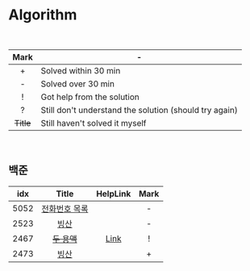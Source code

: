 # Algorithm

<br>

|    Mark   | -                                                      |
|    :--:   | ------------------------------------------------------ |
|     +     | Solved within 30 min                                   |
|     -     | Solved over 30 min                                     |
|     !     | Got help from the solution                             |
|     ?     | Still don't understand the solution (should try again) |
| ~~Title~~ | Still haven't solved it myself                         |

<br>

## 백준

| idx | Title   | HelpLink | Mark |
| :-: | :-------: | :--------: | :--: |
| 5052 | [전화번호 목록](https://www.acmicpc.net/problem/5052) |  | - |
| 2523 | [빙산](https://www.acmicpc.net/problem/2523) |  | - |
| 2467 | [~~두 용액~~](https://www.acmicpc.net/problem/2467) | [Link](https://bloodstrawberry.tistory.com/205) | ! |
| 2473 | [빙산](https://www.acmicpc.net/problem/2473) |  | + |